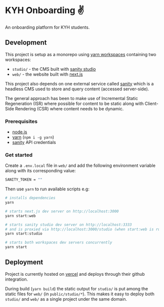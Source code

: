 # KYH Onboarding ✌️

An onboarding platform for KYH students.

## Development

This project is setup as a monorepo using [yarn workspaces](https://classic.yarnpkg.com/en/docs/workspaces/) containing two workspaces:

- `studio/` - the CMS built with [sanity studio](https://www.sanity.io/studio/)
- `web/` - the website built with [next.js](https://nextjs.org/)

This project also depends on one external service called [sanity](https://www.sanity.io/) which is a headless CMS used to store and query content (accessed server-side).

The general approach has been to make use of Incremental Static Regeneration (ISR) where possible for content to be static along with Client-Side Rendering (CSR) where content needs to be dynamic.

### Prerequisites

- [node.js](https://nodejs.org/)
- [yarn](https://yarnpkg.com/) (`npm i -g yarn`)
- [sanity](https://www.sanity.io/) API credentials

### Get started

Create a `.env.local` file in `web/` and add the following environment variable along with its corresponding value:

```bash
SANITY_TOKEN = ""
```

Then use `yarn` to run available scripts e.g:

```bash
# installs dependencies
yarn

# starts next.js dev server on http://localhost:3000
yarn start:web

# starts sanity studio dev server on http://localhost:3333
# and is proxied via http://localhost:3000/studio (when start:web is running)
yarn start:studio

# starts both workspaces dev servers concurrently
yarn start
```

## Deployment

Project is currently hosted on [vercel](https://vercel.com/) and deploys through their github integration.

During build (`yarn build`) the static output for `studio/` is put among the static files for `web/` (in `public/studio/*`). This makes it easy to deploy both `studio/` and `web/` as a single project under the same domain.
